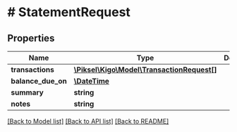 # # StatementRequest

## Properties

Name | Type | Description | Notes
------------ | ------------- | ------------- | -------------
**transactions** | [**\Piksel\Kigo\Model\TransactionRequest[]**](TransactionRequest.md) |  | [optional] 
**balance_due_on** | [**\DateTime**](\DateTime.md) |  | 
**summary** | **string** |  | [optional] 
**notes** | **string** |  | [optional] 

[[Back to Model list]](../../README.md#documentation-for-models) [[Back to API list]](../../README.md#documentation-for-api-endpoints) [[Back to README]](../../README.md)


